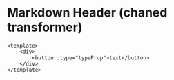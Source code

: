 # Markdown Header (chaned transformer)

```vue
<template>
    <div>
        <button :type="typeProp">text</button>
    </div>
</template>
```
